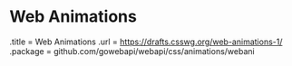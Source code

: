 # Web Animations

.title = Web Animations
.url = <https://drafts.csswg.org/web-animations-1/>
.package = github.com/gowebapi/webapi/css/animations/webani
